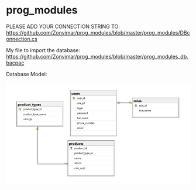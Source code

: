# prog_modules
PLEASE ADD YOUR CONNECTION STRING TO: https://github.com/Zonvimar/prog_modules/blob/master/prog_modules/DBconnection.cs


My file to import the database: https://github.com/Zonvimar/prog_modules/blob/master/prog_modules_db.bacpac

Database Model:


![alt text](https://github.com/Zonvimar/prog_modules/blob/master/img/db_model.png)
